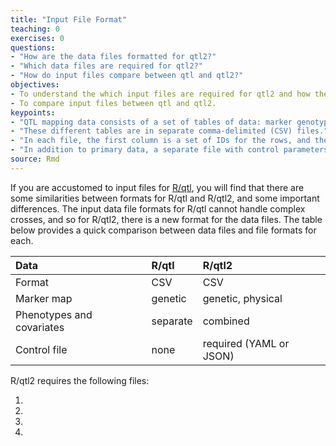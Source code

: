 ```yaml
---
title: "Input File Format"
teaching: 0
exercises: 0
questions:
- "How are the data files formatted for qtl2?"
- "Which data files are required for qtl2?"
- "How do input files compare between qtl and qtl2?"
objectives:
- To understand the which input files are required for qtl2 and how they should be formatted.
- To compare input files between qtl and qtl2.
keypoints:
- "QTL mapping data consists of a set of tables of data: marker genotypes, phenotypes, marker maps, etc."
- "These different tables are in separate comma-delimited (CSV) files."
- "In each file, the first column is a set of IDs for the rows, and the first row is a set of IDs for the columns."
- "In addition to primary data, a separate file with control parameters (or metadata) in either [YAML](http://www.yaml.org) or [JSON](http://json.org) format is required."
source: Rmd
---
```




If you are accustomed to input files for [R/qtl](http://rqtl.org), you will find that there are some similarities between formats for R/qtl and R/qtl2, and some important differences. The input data file formats for R/qtl cannot handle complex crosses, and so for R/qtl2, there is a new format for the data files. The table below provides a quick comparison between data files and file formats for each.

| Data                      | R/qtl     | R/qtl2                  |  
|:--------------------------|:----------|:------------------------|
| Format                    |  CSV      |  CSV                    | 
| Marker map                |  genetic  |  genetic, physical      | 
| Phenotypes and covariates |  separate |  combined               | 
| Control file              |  none     |  required (YAML or JSON)| 

R/qtl2 requires the following files:

1.
2.
3.
4.







